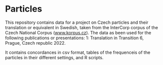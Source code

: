 # Particles
This repository contains data for a project on Czech particles and their translation or equivalent in Swedish, taken from the InterCorp corpus of the Czech National Corpus (www.korpus.cz). The data as been used for the following publications or presentations:
1: Translation in Transition 6, Prague, Czech republic 2022.

It contains concordances in csv format, tables of the frequenceis of the particles in their different settings, and R scripts.
